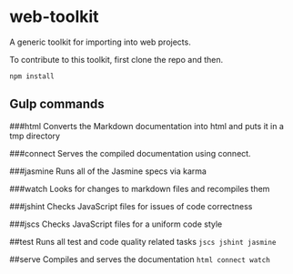 # web-toolkit
A generic toolkit for importing into web projects.

To contribute to this toolkit, first clone the repo and then.

`npm install`

## Gulp commands

###html
Converts the Markdown documentation into html and puts it in a tmp directory

###connect
Serves the compiled documentation using connect.

###jasmine
Runs all of the Jasmine specs via karma

###watch
Looks for changes to markdown files and recompiles them

###jshint
Checks JavaScript files for issues of code correctness

###jscs
Checks JavaScript files for a uniform code style

##test
Runs all test and code quality related tasks
`jscs jshint jasmine`

##serve
Compiles and serves the documentation
`html connect watch`
